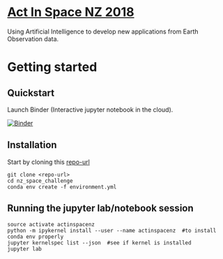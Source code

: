 # [Act In Space NZ 2018](https://actinspace.nz/)

Using Artificial Intelligence to develop new applications from Earth Observation data.

# Getting started

## Quickstart

Launch Binder (Interactive jupyter notebook in the cloud).

[![Binder](https://mybinder.org/badge.svg)](https://mybinder.org/v2/gh/weiji14/actinspacenz/master)

## Installation

Start by cloning this [repo-url](/../../)

    git clone <repo-url>
    cd nz_space_challenge
    conda env create -f environment.yml

## Running the jupyter lab/notebook session

    source activate actinspacenz
    python -m ipykernel install --user --name actinspacenz  #to install conda env properly
    jupyter kernelspec list --json  #see if kernel is installed
    jupyter lab
